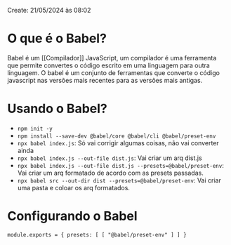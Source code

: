 Create: 21/05/2024 às 08:02

# **O que é o Babel?**
Babel é um [[Compilador]] JavaScript, um compilador é uma ferramenta que permite convertes o código escrito em uma linguagem para outra linguagem. O babel é um conjunto de ferramentas que converte o código javascript nas versões mais recentes para as versões mais antigas. 

# **Usando o Babel?**
- `npm init -y`
- `npm install --save-dev @babel/core @babel/cli @babel/preset-env`
- `npx babel index.js`: Só vai corrigir algumas coisas, não vai converter ainda
- `npx babel index.js --out-file dist.js`: Vai criar um arq dist.js
- `npx babel index.js --out-file dist.js --presets=@babel/preset-env`: Vai criar um arq formatado de acordo com as presets passadas.
- `npx babel src --out-dir dist --presets=@babel/preset-env`: Vai criar uma pasta e coloar os arq formatados.

# **Configurando o Babel**
`module.exports = { presets: [ [ "@babel/preset-env" ] ] }`